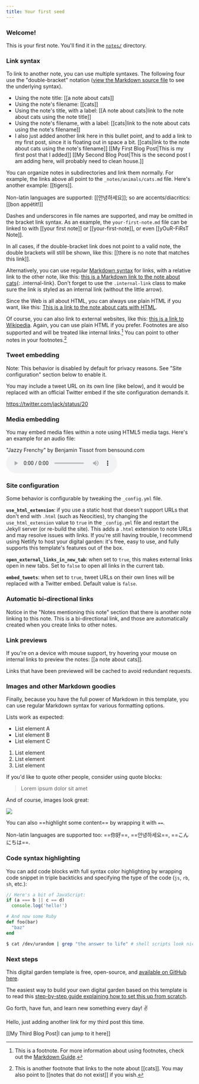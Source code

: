 ```yaml
---
title: Your first seed
---
```


### Welcome!

This is your first note. You'll find it in the [`notes/`](https://github.com/maximevaillancourt/digital-garden-jekyll-template/tree/master/_notes) directory. 

### Link syntax

To link to another note, you can use multiple syntaxes. The following four use the "double-bracket" notation ([view the Markdown source file](https://github.com/maximevaillancourt/digital-garden-jekyll-template/blob/master/_notes/your-first-note.md#link-syntax) to see the underlying syntax).

- Using the note title: [[a note about cats]]
- Using the note's filename: [[cats]]
- Using the note's title, with a label: [[A note about cats|link to the note about cats using the note title]]
- Using the note's filename, with a label: [[cats|link to the note about cats using the note's filename]]
- I also just added another link here in this bullet point, and to add a link to my first post, since it is floating out in space a bit. 
[[cats|link to the note about cats using the note's filename]]
[[My First Blog Post|This is my first post that I added]]
[[My Second Blog Post|This is the second post I am adding here, will probably need to clean house.]]

You can organize notes in subdirectories and link them normally. For example, the links above all point to the `_notes/animals/cats.md` file. Here's another example: [[tigers]].

Non-latin languages are supported: [[안녕하세요]]; so are accents/diacritics: [[bon appétit!]]

Dashes and underscores in file names are supported, and may be omitted in the bracket link syntax. As an example, the `your-first-note.md` file can be linked to with [[your first note]] or [[your-first-note]], or even [[yOuR-FiRsT Note]].

In all cases, if the double-bracket link does not point to a valid note, the double brackets will still be shown, like this: [[there is no note that matches this link]].

Alternatively, you can use regular [Markdown syntax](https://www.markdownguide.org/getting-started/) for links, with a relative link to the other note, like this: [this is a Markdown link to the note about cats](/cats){: .internal-link}. Don't forget to use the `.internal-link` class to make sure the link is styled as an internal link (without the little arrow).

Since the Web is all about HTML, you can always use plain HTML if you want, like this: <a class="internal-link" href="/cats">This is a link to the note about cats with HTML</a>.

Of course, you can also link to external websites, like this: [this is a link to Wikipedia](https://wikipedia.org/). Again, you can use plain HTML if you prefer. Footnotes are also supported and will be treated like internal links.[^1] You can point to other notes in your footnotes.[^2]

[^1]: This is a footnote. For more information about using footnotes, check out the [Markdown Guide](https://www.markdownguide.org/extended-syntax/#footnotes).
[^2]: This is another footnote that links to the note about [[cats]]. You may also point to [[notes that do not exist]] if you wish.

### Tweet embedding

Note: This behavior is disabled by default for privacy reasons. See "Site configuration" section below to enable it.

You may include a tweet URL on its own line (like below), and it would be replaced with an official Twitter embed if the site configuration demands it.

https://twitter.com/jack/status/20

### Media embedding

You may embed media files within a note using HTML5 media tags. Here's an example for an audio file:

"Jazzy Frenchy" by Benjamin Tissot from bensound.com
<audio controls>
  <source src="{{ site.baseurl }}/assets/jazzyfrenchy.mp3" type="audio/mpeg">
  Your browser does not support the audio element.
</audio>

### Site configuration

Some behavior is configurable by tweaking the `_config.yml` file.

**`use_html_extension`**: if you use a static host that doesn't support URLs that don't end with `.html` (such as Neocities), try changing the `use_html_extension` value to `true` in the `_config.yml` file and restart the Jekyll server (or re-build the site). This adds a `.html` extension to note URLs and may resolve issues with links. If you're still having trouble, I recommend using Netlify to host your digital garden: it's free, easy to use, and fully supports this template's features out of the box.

**`open_external_links_in_new_tab`**: when set to `true`, this makes external links open in new tabs. Set to `false` to open all links in the current tab.

**`embed_tweets`**: when set to `true`, tweet URLs on their own lines will be replaced with a Twitter embed. Default value is `false`.

### Automatic bi-directional links

Notice in the "Notes mentioning this note" section that there is another note linking to this note. This is a bi-directional link, and those are automatically created when you create links to other notes.

### Link previews

If you're on a device with mouse support, try hovering your mouse on internal links to preview the notes: [[a note about cats]].

Links that have been previewed will be cached to avoid redundant requests.

### Images and other Markdown goodies

Finally, because you have the full power of Markdown in this template, you can use regular Markdown syntax for various formatting options.

Lists work as expected:

- List element A
- List element B
- List element C

1. List element
2. List element
3. List element

If you'd like to quote other people, consider using quote blocks:

> Lorem ipsum dolor sit amet

And of course, images look great:

<img src="{{ site.baseurl }}/assets/image.jpg"/>

You can also ==highlight some content== by wrapping it with `==`.

Non-latin languages are supported too: ==你好==, ==안녕하세요==, ==こんにちは==.

### Code syntax highlighting

You can add code blocks with full syntax color highlighting by wrapping code snippet in triple backticks and specifying the type of the code (`js`, `rb`, `sh`, etc.):

```js
// Here's a bit of JavaScript:
if (a === b || c == d)
  console.log('hello!')
```

```rb
# And now some Ruby
def foo(bar)
  "baz"
end
```

```sh
$ cat /dev/urandom | grep "the answer to life" # shell scripts look nice too
```


### Next steps

This digital garden template is free, open-source, and [available on GitHub here](https://github.com/maximevaillancourt/digital-garden-jekyll-template).

The easiest way to build your own digital garden based on this template is to read this [step-by-step guide explaining how to set this up from scratch](https://maximevaillancourt.com/blog/setting-up-your-own-digital-garden-with-jekyll).

Go forth, have fun, and learn new something every day! ✌️

Hello, just adding another link for my third post this time. 

[[My Third Blog Post|I can jump to it here]]